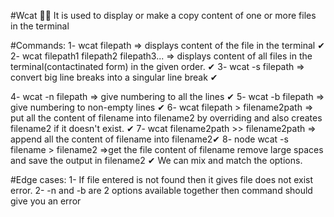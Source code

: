 #Wcat 🚀🚀
It is used to display or make a copy content of one or more files in the terminal

#Commands:
1- wcat filepath => displays content of the file in the terminal ✔ 2- wcat filepath1 filepath2 filepath3... => displays content of all files in the terminal(contactinated form) in the given order. ✔ 3- wcat -s filepath => convert big line breaks into a singular line break ✔

4- wcat -n filepath => give numbering to all the lines ✔ 5- wcat -b filepath => give numbering to non-empty lines ✔ 6- wcat filepath > filename2path => put all the content of filename into filename2 by overriding and also creates filename2 if it doesn't exist. ✔ 7- wcat filename2path >> filename2path => append all the content of filename into filename2✔ 8- node wcat -s filename > filename2 =>get the file content of filename remove large spaces and save the output in filename2 ✔ We can mix and match the options.

#Edge cases:
1- If file entered is not found then it gives file does not exist error. 2- -n and -b are 2 options available together then command should give you an error